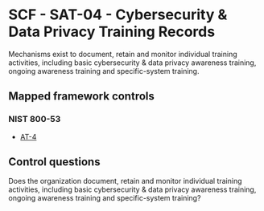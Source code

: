 # SCF - SAT-04 - Cybersecurity & Data Privacy Training Records
Mechanisms exist to document, retain and monitor individual training activities, including basic cybersecurity & data privacy awareness training, ongoing awareness training and specific-system training.
## Mapped framework controls
### NIST 800-53
- [AT-4](../nist80053/at-4.md)
  
## Control questions
Does the organization document, retain and monitor individual training activities, including basic cybersecurity & data privacy awareness training, ongoing awareness training and specific-system training?
  